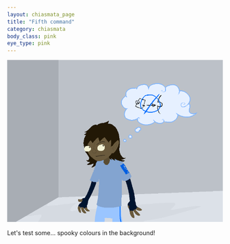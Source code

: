 ```yaml
---
layout: chiasmata_page
title: "Fifth command"
category: chiasmata
body_class: pink
eye_type: pink
---
```


![005](/chiasmata/images/007.png)

Let's test some... spooky colours in the background!